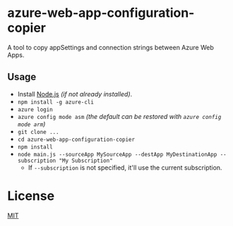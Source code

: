 # azure-web-app-configuration-copier

A tool to copy appSettings and connection strings between Azure Web Apps.

## Usage

- Install [Node.js](https://nodejs.org) *(if not already installed)*.
- `npm install -g azure-cli`
- `azure login`
- `azure config mode asm` *(the default can be restored with `azure config mode arm`)*
- `git clone ...`
- `cd azure-web-app-configuration-copier`
- `npm install`
- `node main.js --sourceApp MySourceApp --destApp MyDestinationApp --subscription "My Subscription"`
  - If `--subscription` is not specified, it'll use the current subscription.

# License

[MIT](/LICENSE)

